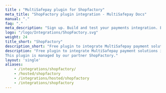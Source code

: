 ```yaml
---
title : "MultiSafepay plugin for Shopfactory"
meta_title: "ShopFactory plugin integration - MultiSafepay Docs"
manual: "."
faq: "."
meta_description: "Sign up. Build and test your payments integration. Explore our products and services. Use our API Reference, SDKs, and wrappers. Get support."
logo: "/logo/Integrations/ShopFactory.svg"
weight: 24
title_short: "ShopFactory"
description_short: "Free plugin to integrate MultiSafepay payment solutions into your ShopFactory webshop"
description: "Free plugin to integrate MultiSafepay payment solutions into your ShopFactory webshop.
This plugin is managed by our partner ShopFactory."
layout: 'single'
aliases: 
    - /integrations/shopfactory/
    - /hosted/shopfactory
    - /integrations/hosted/shopfactory
    - /integrations/shopfactory
---
```

